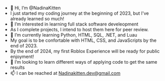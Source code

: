 - 👋 Hi, I’m @NadinaKitten
- I just started my coding journey at the beginning of 2023, but I've already learned so much!
- 👀 I’m interested in learning full stack software develeopment
- As I complete projects, I intend to host them here for peer review.
- 🌱 I’m currently learning Python, HTML, SQL, .NET, and Luau
- My goal is to be confortable with HTML, CSS, and JavaScripts by the end of 2023.
- By the end of 2024, my first Roblox Experience will be ready for public enjoyment!
- 💞️ I’m looking to learn different ways of applying code to get the same results
- 📫 I can be reached at Nadinakitten.dev@gmail.com

<!---
NadinaKitten/NadinaKitten is a ✨ special ✨ repository because its `README.md` (this file) appears on your GitHub profile.
You can click the Preview link to take a look at your changes.
--->
